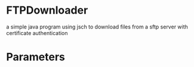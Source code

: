 # FTPDownloader
a simple java program using jsch to download files from a sftp server with certificate authentication

# Parameters

